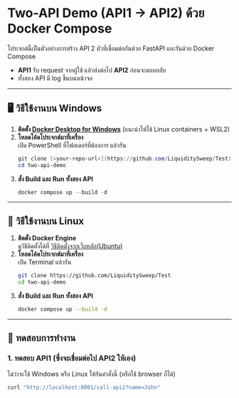 # Two-API Demo (API1 → API2) ด้วย Docker Compose

โปรเจกต์นี้เป็นตัวอย่างการสร้าง API 2 ตัวที่เชื่อมต่อกันด้วย FastAPI และรันด้วย Docker Compose  
- **API1** รับ request จากผู้ใช้ แล้วส่งต่อไป **API2** ก่อนจะตอบกลับ  
- ทั้งสอง API มี log ขึ้นบนหน้าจอ

---

## 🖥️ วิธีใช้งานบน Windows

1. **ติดตั้ง [Docker Desktop for Windows](https://www.docker.com/products/docker-desktop/)** (แนะนำให้ใช้ Linux containers + WSL2)
2. **โหลดโค้ดโปรเจกต์มาที่เครื่อง**  
   เปิด PowerShell ที่โฟลเดอร์ที่ต้องการ แล้วรัน
    ```powershell
    git clone [<your-repo-url>](https://github.com/LiquiditySweep/Test)
    cd two-api-demo
    ```
3. **สั่ง Build และ Run ทั้งสอง API**
    ```powershell
    docker compose up --build -d
    ```

---

## 🐧 วิธีใช้งานบน Linux

1. **ติดตั้ง Docker Engine**  
   ดูวิธีติดตั้งได้ที่ [วิธีติดตั้งจากเว็บหลัก(Ubuntu)](https://docs.docker.com/engine/install/ubuntu/)
2. **โหลดโค้ดโปรเจกต์มาที่เครื่อง**  
   เปิด Terminal แล้วรัน
    ```bash
    git clone https://github.com/LiquiditySweep/Test
    cd two-api-demo
    ```
3. **สั่ง Build และ Run ทั้งสอง API**
    ```bash
    docker compose up --build -d
    ```

---

## 🧪 ทดสอบการทำงาน

### 1. ทดสอบ API1 (ซึ่งจะเชื่อมต่อไป API2 ให้เอง)

ไม่ว่าจะใช้ Windows หรือ Linux ให้รันคำสั่งนี้ (หรือใช้ browser ก็ได้)
```sh
curl "http://localhost:8001/call-api2?name=John"
